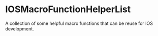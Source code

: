 IOSMacroFunctionHelperList
==========================

A collection of some helpful macro functions that can be reuse for IOS development.
